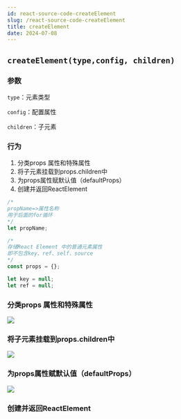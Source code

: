 ```yaml
---
id: react-source-code-createElement
slug: /react-source-code-createElement
title: createElement
date: 2024-07-08
---
```


## `createElement(type,config, children)` 

### 参数

`type`：元素类型

`config`：配置属性

`children`：子元素

### 行为

1. 分类props 属性和特殊属性
2. 将子元素挂载到props.children中
3. 为props属性赋默认值（defaultProps）
4. 创建并返回ReactElement

```javascript
/*
propName=>属性名称
用于后面的for循环
*/
let propName;

/*
存储React Element 中的普通元素属性 
即不包含key、ref、self、source
*/
const props = {};

let key = null;
let ref = null;
```

### 分类props 属性和特殊属性

![](https://gitee.com/lao-jiawei/photo-gallery/raw/master/images/react/createElement-2.jfif)

### 将子元素挂载到props.children中

![](https://gitee.com/lao-jiawei/photo-gallery/raw/master/images/react/createElement-3.jfif)

### 为props属性赋默认值（defaultProps）

![](https://gitee.com/lao-jiawei/photo-gallery/raw/master/images/react/createElement-4.jfif)

### 创建并返回ReactElement

